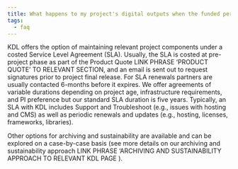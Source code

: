 ```yaml
---
title: What happens to my project's digital outputs when the funded period ends?
tags:
  - faq
---
```


KDL offers the option of maintaining relevant project components under a costed Service Level Agreement (SLA). Usually, the SLA is costed at pre-project phase as part of the Product Quote LINK PHRASE ‘PRODUCT QUOTE’ TO RELEVANT SECTION, and an email is sent out to request signatures prior to project final release. For SLA renewals partners are usually contacted 6-months before it expires. We offer agreements of variable durations depending on project age, infrastructure requirements, and PI preference but our standard SLA duration is five years. Typically, an SLA with KDL includes Support and Troubleshoot (e.g., issues with hosting and CMS) as well as periodic renewals and updates (e.g., hosting, licenses, frameworks, libraries).

Other options for archiving and sustainability are available and can be explored on a case-by-case basis (see more details on our archiving and sustainability approach LINK PHRASE ‘ARCHIVING AND SUSTAINABILITY APPROACH TO RELEVANT KDL PAGE ).
